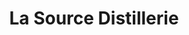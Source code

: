 ---
title: "La Source Distillerie"
url: /chalmazel-jeansagniere/la-source-distillerie/
shop: Hofladen
---